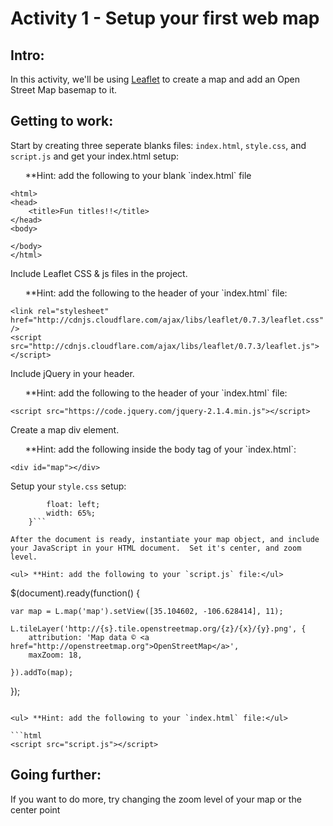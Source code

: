 <h1>Activity 1 - Setup your first web map</h1>

<h2>Intro:</h2>

In this activity, we'll be using <a href="http://leafletjs.com/">Leaflet</a> to create a map and add an Open Street Map basemap to it.

<h2>Getting to work:</h2>

Start by creating three seperate blanks files: `index.html`, `style.css`, and `script.js` and get your index.html setup:

<ul> **Hint: add the following to your blank `index.html` file</ul>

```
<html>
<head>
	<title>Fun titles!!</title>
</head>
<body>

</body>
</html>

```


Include Leaflet CSS & js files in the project.

<ul> **Hint: add the following to the header of your `index.html` file:</ul>

```
<link rel="stylesheet" href="http://cdnjs.cloudflare.com/ajax/libs/leaflet/0.7.3/leaflet.css" />
<script src="http://cdnjs.cloudflare.com/ajax/libs/leaflet/0.7.3/leaflet.js"></script>
```

Include jQuery in your header.

<ul> **Hint: add the following to the header of your `index.html` file: </ul>

```<script src="https://code.jquery.com/jquery-2.1.4.min.js"></script>```

Create a map div element.

<ul> **Hint: add the following inside the body tag of your `index.html`: </ul>

```<div id="map"></div>```

Setup your `style.css` setup:

```#map { height: 600px; 
        float: left;
        width: 65%;    
    }```

After the document is ready, instantiate your map object, and include your JavaScript in your HTML document.  Set it's center, and zoom level.

<ul> **Hint: add the following to your `script.js` file:</ul>

```
$(document).ready(function() {

    var map = L.map('map').setView([35.104602, -106.628414], 11);

    L.tileLayer('http://{s}.tile.openstreetmap.org/{z}/{x}/{y}.png', {
        attribution: 'Map data © <a href="http://openstreetmap.org">OpenStreetMap</a>',
        maxZoom: 18,
       
    }).addTo(map);

});
```

<ul> **Hint: add the following to your `index.html` file:</ul>

```html
<script src="script.js"></script>
```

<h2>Going further:</h2>
If you want to do more, try changing the zoom level of your map or the center point
